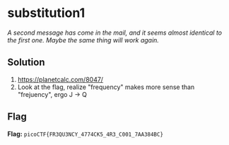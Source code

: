 # substitution1
*A second message has come in the mail, and it seems almost identical to the first one. Maybe the same thing will work again.*

## Solution
1. https://planetcalc.com/8047/
2. Look at the flag, realize "frequency" makes more sense than "frejuency", ergo J -> Q


## Flag
**Flag:** `picoCTF{FR3QU3NCY_4774CK5_4R3_C001_7AA384BC}`
